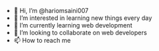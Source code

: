 - 👋 Hi, I’m @hariomsaini007
- 👀 I’m interested in learning new things every day 
- 🌱 I’m currently learning web development
- 💞️ I’m looking to collaborate on web developers
- 📫 How to reach me

<!---
hariomsaini007/hariomsaini007 is a ✨ special ✨ repository because its `README.md` (this file) appears on your GitHub profile.
You can click the Preview link to take a look at your changes.
--->
